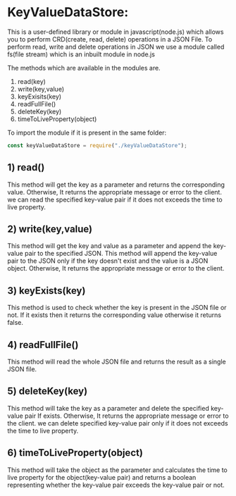 # KeyValueDataStore:

This is a user-defined library or module in javascript(node.js) which allows you to perform CRD(create, read, delete) operations in a JSON File. To perform read, write and delete operations in JSON we use a module called fs(file stream) which is an inbuilt module in node.js

The methods which are available in the modules are.

1. read(key)
2. write(key,value)
3. keyExisits(key)
4. readFullFile()
5. deleteKey(key)
6. timeToLiveProperty(object)

To import the module if it is present in the same folder:

```javascript
const keyValueDataStore = require("./keyValueDataStore");
```

## 1) read()

This method will get the key as a parameter and returns the corresponding value. Otherwise, It returns the appropriate message or error to the client. we can read the specified key-value pair if it does not exceeds the time to live property.

## 2) write(key,value)

This method will get the key and value as a parameter and append the key-value pair to the specified JSON. This method will append the key-value pair to the JSON only if the key doesn't exist
and the value is a JSON object. Otherwise, It returns the appropriate message or error to the client.

## 3) keyExists(key)

This method is used to check whether the key is present in the JSON file or not. If it exists then it returns the corresponding value otherwise it returns false.

## 4) readFullFile()

This method will read the whole JSON file and returns the result as a single JSON file.

## 5) deleteKey(key)

This method will take the key as a parameter and delete the specified key-value pair If exists. Otherwise, It returns the appropriate message or error to the client. we can delete specified key-value pair only if it does not exceeds the time to live property.

## 6) timeToLiveProperty(object)

This method will take the object as the parameter and calculates the time to live property for the object(key-value pair) and returns a boolean representing whether the key-value pair exceeds the key-value pair or not.
